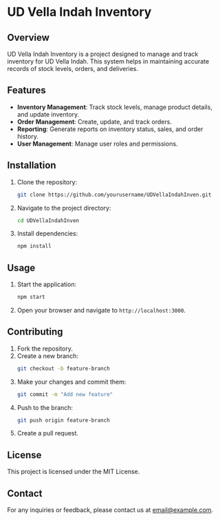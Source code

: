 # UD Vella Indah Inventory

## Overview
UD Vella Indah Inventory is a project designed to manage and track inventory for UD Vella Indah. This system helps in maintaining accurate records of stock levels, orders, and deliveries.

## Features
- **Inventory Management**: Track stock levels, manage product details, and update inventory.
- **Order Management**: Create, update, and track orders.
- **Reporting**: Generate reports on inventory status, sales, and order history.
- **User Management**: Manage user roles and permissions.

## Installation
1. Clone the repository:
    ```bash
    git clone https://github.com/yourusername/UDVellaIndahInven.git
    ```
2. Navigate to the project directory:
    ```bash
    cd UDVellaIndahInven
    ```
3. Install dependencies:
    ```bash
    npm install
    ```

## Usage
1. Start the application:
    ```bash
    npm start
    ```
2. Open your browser and navigate to `http://localhost:3000`.

## Contributing
1. Fork the repository.
2. Create a new branch:
    ```bash
    git checkout -b feature-branch
    ```
3. Make your changes and commit them:
    ```bash
    git commit -m "Add new feature"
    ```
4. Push to the branch:
    ```bash
    git push origin feature-branch
    ```
5. Create a pull request.

## License
This project is licensed under the MIT License.

## Contact
For any inquiries or feedback, please contact us at [email@example.com](mailto:email@example.com).
